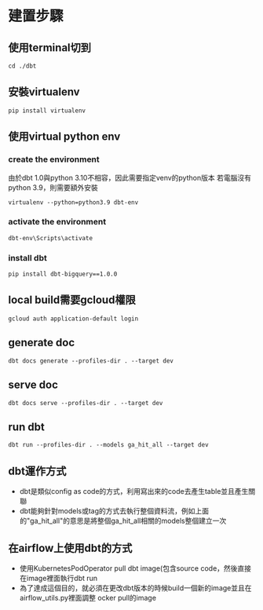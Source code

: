 # 建置步驟
## 使用terminal切到
```
cd ./dbt
```

## 安裝virtualenv
```
pip install virtualenv
```

## 使用virtual python env
### create the environment
由於dbt 1.0與python 3.10不相容，因此需要指定venv的python版本
若電腦沒有python 3.9，則需要額外安裝
```
virtualenv --python=python3.9 dbt-env
```
### activate the environment
```
dbt-env\Scripts\activate
```

### install dbt
```
pip install dbt-bigquery==1.0.0
```

## local build需要gcloud權限
```
gcloud auth application-default login
```

## generate doc
```
dbt docs generate --profiles-dir . --target dev
```

## serve doc
```
dbt docs serve --profiles-dir . --target dev
```

## run dbt
```
dbt run --profiles-dir . --models ga_hit_all --target dev
```

## dbt運作方式
- dbt是類似config as code的方式，利用寫出來的code去產生table並且產生關聯
- dbt能夠針對models或tag的方式去執行整個資料流，例如上面的"ga_hit_all"的意思是將整個ga_hit_all相關的models整個建立一次

## 在airflow上使用dbt的方式
- 使用KubernetesPodOperator pull dbt image(包含source code，然後直接在image裡面執行dbt run 
- 為了達成這個目的，就必須在更改dbt版本的時候build一個新的image並且在airflow_utils.py裡面調整 ocker pull的image